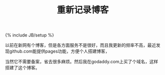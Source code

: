﻿---
layout: post
title: "重新记录博客"
description: ""
category: 随笔
tags: []
---
{% include JB/setup %}

以前在新网有个博客，但是各方面服务不是很好，而且我更新的频率不高，最近发现github.com能提供pages功能，方便个人搭建博客，

当然它不需要备案，省去很多麻烦。然后我在godaddy.com上买了个域名，这样搭建了这个博客。